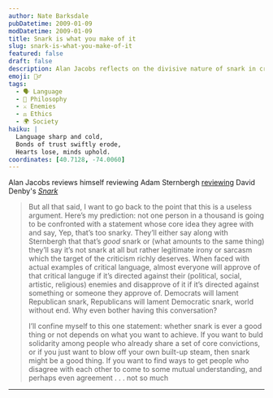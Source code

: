 ```yaml
---
author: Nate Barksdale
pubDatetime: 2009-01-09
modDatetime: 2009-01-09
title: Snark is what you make of it
slug: snark-is-what-you-make-of-it
featured: false
draft: false
description: Alan Jacobs reflects on the divisive nature of snark in criticism and its impact on discourse.
emoji: 🤷‍♂️
tags:
  - 🗣️ Language
  - 🤔 Philosophy
  - ⚔️ Enemies
  - ⚖️ Ethics
  - 🌍 Society
haiku: |
  Language sharp and cold,  
  Bonds of trust swiftly erode,  
  Hearts lose, minds uphold.
coordinates: [40.7128, -74.0060]
---
```


Alan Jacobs reviews himself reviewing Adam Sternbergh [reviewing](http://web.archive.org/web/20051231201121/http://www.printthis.clickability.com:80/pt/cpt?action=cpt) David Denby's [_Snark_](http://web.archive.org/web/20250131111013/https://www.amazon.com/Snark-David-Denby/dp/1416599452/)

> But all that said, I want to go back to the point that this is a useless argument. Here’s my prediction: not one person in a thousand is going to be confronted with a statement whose core idea they agree with and say, Yep, that’s too snarky. They’ll either say along with Sternbergh that that’s _good_ snark or (what amounts to the same thing) they’ll say it’s not snark at all but rather legitimate irony or sarcasm which the target of the criticism richly deserves. When faced with actual examples of critical language, almost everyone will approve of that critical languge if it’s directed against their (political, social, artistic, religious) enemies and disapprove of it if it’s directed against something or someone they approve of. Democrats will lament Republican snark, Republicans will lament Democratic snark, world without end. Why even bother having this conversation?
>
> I’ll confine myself to this one statement: whether snark is ever a good thing or not depends on what you want to achieve. If you want to buld solidarity among people who already share a set of core convictions, or if you just want to blow off your own built-up steam, then snark might be a good thing. If you want to find ways to get people who disagree with each other to come to some mutual understanding, and perhaps even agreement . . . not so much

---
